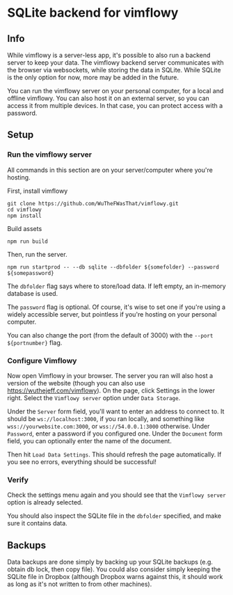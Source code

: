 # SQLite backend for vimflowy

## Info

While vimflowy is a server-less app, it's possible to also run a backend server to keep your data.
The vimflowy backend server communicates with the browser via websockets, while storing the data in SQLite.
While SQLite is the only option for now, more may be added in the future.

You can run the vimflowy server on your personal computer, for a local and offline vimflowy.
You can also host it on an external server, so you can access it from multiple devices.  In that case, you can protect access with a password.

## Setup

### Run the vimflowy server

All commands in this section are on your server/computer where you're hosting.

First, install vimflowy

    git clone https://github.com/WuTheFWasThat/vimflowy.git
    cd vimflowy
    npm install

Build assets

    npm run build

Then, run the server.

    npm run startprod -- --db sqlite --dbfolder ${somefolder} --password ${somepassword}

The `dbfolder` flag says where to store/load data.  If left empty, an in-memory database is used.

The `password` flag is optional.  Of course, it's wise to set one if you're using a widely accessible server, but pointless if you're hosting on your personal computer.

You can also change the port (from the default of 3000) with the `--port ${portnumber}` flag.

### Configure Vimflowy

Now open Vimflowy in your browser.
The server you ran will also host a version of the website (though you can also use https://wuthejeff.com/vimflowy).
On the page, click Settings in the lower right.
Select the `Vimflowy server` option under `Data Storage`.

Under the `Server` form field, you'll want to enter an address to connect to.  It should be `ws://localhost:3000`, if you ran locally, and something like `wss://yourwebsite.com:3000`, or `wss://54.0.0.1:3000` otherwise.
Under `Password`, enter a password if you configured one.
Under the `Document` form field, you can optionally enter the name of the document.

Then hit `Load Data Settings`.
This should refresh the page automatically.
If you see no errors, everything should be successful!

### Verify

Check the settings menu again and you should see that the `Vimflowy server` option is already selected.

You should also inspect the SQLite file in the `dbfolder` specified, and make sure it contains data.

## Backups

Data backups are done simply by backing up your SQLite backups (e.g. obtain db lock, then copy file).
You could also consider simply keeping the SQLite file in Dropbox (although Dropbox warns against this, it should work as long as it's not written to from other machines).
